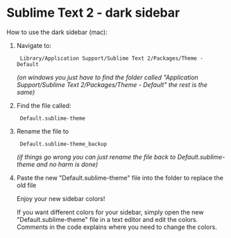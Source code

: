 Sublime Text 2 - dark sidebar
===========================

How to use the dark sidebar (mac):

1. Navigate to:

    	Library/Application Support/Sublime Text 2/Packages/Theme - Default

	*(on windows you just have to find the folder called "Application Support/Sublime Text 2/Packages/Theme - Default" the rest is the same)*


2. Find the file called:

		Default.sublime-theme


3. Rename the file to

		Default.sublime-theme_backup

	*(if things go wrong you can just rename the file back to Default.sublime-theme and no harm is done)*

4. Paste the new "Default.sublime-theme" file into the folder to replace the old file

	Enjoy your new sidebar colors!

	If you want different colors for your sidebar, simply open the new "Default.sublime-theme" file in a text editor and edit the colors. Comments in the code explains where you need to change the colors.
	
